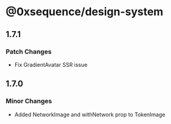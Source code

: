 # @0xsequence/design-system

## 1.7.1

### Patch Changes

- Fix GradientAvatar SSR issue

## 1.7.0

### Minor Changes

- Added NetworkImage and withNetwork prop to TokenImage
